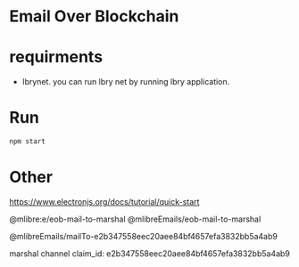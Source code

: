 # Email Over Blockchain

# requirments

* lbrynet. you can run lbry net by running lbry application.


# Run
```bash
npm start
```

# Other
https://www.electronjs.org/docs/tutorial/quick-start


@mlibre:e/eob-mail-to-marshal
@mlibreEmails/eob-mail-to-marshal

@mlibreEmails/mailTo-e2b347558eec20aee84bf4657efa3832bb5a4ab9

marshal channel claim_id: e2b347558eec20aee84bf4657efa3832bb5a4ab9